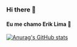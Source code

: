 ### Hi there 👋

#### Eu me chamo Erik Lima 👋

[![Anurag's GitHub stats](https://github-readme-stats.vercel.app/api?username=Erik-EFL&show_icons=true)](https://github.com/Erik-EFL/github-readme-stats)

